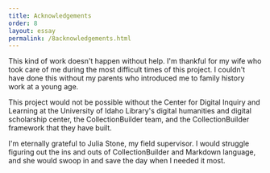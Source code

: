 ```yaml
---
title: Acknowledgements
order: 8
layout: essay
permalink: /8acknowledgements.html
---
```


This kind of work doesn't happen without help. I'm thankful for my wife who took care of me during the most difficult times of this project. I couldn't have done this without my parents who introduced me to family history work at a young age.

This project would not be possible without the Center for Digital Inquiry and Learning at the University of Idaho Library's digital humanities and digital scholarship center, the CollectionBuilder team, and the CollectionBuilder framework that they have built.

I'm eternally grateful to Julia Stone, my field supervisor. I would struggle figuring out the ins and outs of CollectionBuilder and Markdown language, and she would swoop in and save the day when I needed it most. 